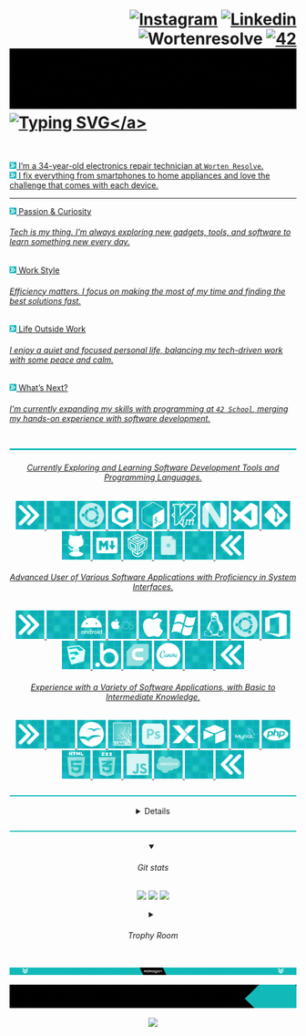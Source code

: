 <div align="left">
	
# <div align="right">[![Instagram](https://img.shields.io/badge/Instagram-E4405F?style=flat-square&logo=instagram&logoColor=white)](https://instagram.com/adao__goncalves) [![Linkedin](https://img.shields.io/badge/LinkedIn-0077B5?style=flat-square&logo=linkedin&logoColor=white)](https://www.linkedin.com/in/ad%C3%A3o-gon%C3%A7alves-639b05331?utm_source=share&utm_campaign=share_via&utm_content=profile&utm_medium=android_app&original_referer=) ![Wortenresolve](https://custom-icon-badges.demolab.com/badge/-wortenresolve-darkblue.svg?style=flat-square&logo=wor&logoColor=white) <a href='https://profile.intra.42.fr/users/adamarqu' target="_blank"><img alt='42' src='https://img.shields.io/badge/Porto-100000?style=flat-square&logo=42&logoColor=white&labelColor=000000&color=000000'/></a> </div> <a href="#" style="pointer-events: none;"> ![](https://github.com/AdaoG0n/AdaoG0n/blob/main/assests/build%20the%20future.gif)</a> <a href="#" style="pointer-events: none;"> ![Typing SVG](https://readme-typing-svg.demolab.com?font=Ubuntu+Mono&weight=100&size=30&letterSpacing=&duration=500&pause=5000&color=12BAB9&vCenter=true&width=435&lines=%24%3E+Hello%2C+World!)</a>

<br/>
<!--![b](https://custom-icon-badges.demolab.com/badge/--cyan.svg?style=for-the-badge&logoColor=white) -->

<img width="12" src="https://github.com/AdaoG0n/AdaoG0n/blob/main/assests/animated%20gifs/aright.gif"/> I’m a 34-year-old electronics repair technician at `Worten Resolve`. </br>
<img width="12" src="https://github.com/AdaoG0n/AdaoG0n/blob/main/assests/animated%20gifs/aright.gif"/> I fix everything from smartphones to home appliances and love the challenge that comes with each device.

---

<img width="12" src="https://github.com/AdaoG0n/AdaoG0n/blob/main/assests/animated%20gifs/aright.gif"/> Passion & Curiosity
###### Tech is my thing. I’m always exploring new gadgets, tools, and software to learn something new every day.

<img width="12" src="https://github.com/AdaoG0n/AdaoG0n/blob/main/assests/animated%20gifs/aright.gif"/> Work Style
###### Efficiency matters. I focus on making the most of my time and finding the best solutions fast.

<img width="12" src="https://github.com/AdaoG0n/AdaoG0n/blob/main/assests/animated%20gifs/aright.gif"/> Life Outside Work
###### I enjoy a quiet and focused personal life, balancing my tech-driven work with some peace and calm.

<img width="12" src="https://github.com/AdaoG0n/AdaoG0n/blob/main/assests/animated%20gifs/aright.gif"/> What’s Next?
###### I’m currently expanding my skills with programming at `42 School`, merging my hands-on experience with software development.
</div>



<div align="center">

![](https://github.com/AdaoG0n/AdaoG0n/blob/main/assests/bar.png)
###### Currently Exploring and Learning Software Development Tools and Programming Languages.
<!-- <p align="center">
  <a href="#" style="pointer-events: none;">
    <img src="https://skillicons.dev/icons?i=c,powershell,vim,neovim,ubuntu,git,github,markdown" />
  </a>
</p> -->
<div align="center">
<img width="50" src="https://github.com/AdaoG0n/AdaoG0n/blob/main/assests/animated%20gifs/aright.gif"/>
<img width="50" src="https://github.com/AdaoG0n/AdaoG0n/blob/main/assests/animated%20gifs/asquare.gif"/>
	<img width="50" src="https://github.com/AdaoG0n/AdaoG0n/blob/main/skillicons/ubuntu.png"/>
	<img width="50" src="https://github.com/AdaoG0n/AdaoG0n/blob/main/skillicons/c.png"/>
	<img width="50" src="https://github.com/AdaoG0n/AdaoG0n/blob/main/skillicons/unixshell.png"/>
	<img width="50" src="https://github.com/AdaoG0n/AdaoG0n/blob/main/skillicons/vim.png"/>
	<img width="50" src="https://github.com/AdaoG0n/AdaoG0n/blob/main/skillicons/neovim.png"/>
 	<img width="50" src="https://github.com/AdaoG0n/AdaoG0n/blob/main/skillicons/vscode.png"/>
  	<img width="50" src="https://github.com/AdaoG0n/AdaoG0n/blob/main/skillicons/git.png"/>
  	<img width="50" src="https://github.com/AdaoG0n/AdaoG0n/blob/main/skillicons/github.png"/>
	<img width="50" src="https://github.com/AdaoG0n/AdaoG0n/blob/main/skillicons/markdown.png"/>
	<img width="50" src="https://github.com/AdaoG0n/AdaoG0n/blob/main/skillicons/virtualbox.png"/>
	<img width="50" src="https://github.com/AdaoG0n/AdaoG0n/blob/main/skillicons/dotfiles.png"/>
<img width="50" src="https://github.com/AdaoG0n/AdaoG0n/blob/main/assests/animated%20gifs/asquare.gif"/>
<img width="50" src="https://github.com/AdaoG0n/AdaoG0n/blob/main/assests/animated%20gifs/aleft.gif"/>
</div>

###### Advanced User of Various Software Applications with Proficiency in System Interfaces.
<div align="center">
<img width="50" src="https://github.com/AdaoG0n/AdaoG0n/blob/main/assests/animated%20gifs/aright.gif"/>
<img width="50" src="https://github.com/AdaoG0n/AdaoG0n/blob/main/assests/animated%20gifs/asquare.gif"/>
<img width="50" src="https://github.com/AdaoG0n/AdaoG0n/blob/main/skillicons/android.png"/>
<img width="50" src="https://github.com/AdaoG0n/AdaoG0n/blob/main/skillicons/ios.png"/>
<img width="50" src="https://github.com/AdaoG0n/AdaoG0n/blob/main/skillicons/apple.png"/>
<img width="50" src="https://github.com/AdaoG0n/AdaoG0n/blob/main/skillicons/windows.png"/>
<img width="50" src="https://github.com/AdaoG0n/AdaoG0n/blob/main/skillicons/linux.png"/>
<img width="50" src="https://github.com/AdaoG0n/AdaoG0n/blob/main/skillicons/ubuntu.png"/>
<img width="50" src="https://github.com/AdaoG0n/AdaoG0n/blob/main/skillicons/office.png"/>
<img width="50" src="https://github.com/AdaoG0n/AdaoG0n/blob/main/skillicons/sketchup.png"/>
<img width="50" src="https://github.com/AdaoG0n/AdaoG0n/blob/main/skillicons/bubble.png"/>
<img width="50" src="https://github.com/AdaoG0n/AdaoG0n/blob/main/skillicons/cura.png"/>
<img width="50" src="https://github.com/AdaoG0n/AdaoG0n/blob/main/skillicons/canva.png"/>
<img width="50" src="https://github.com/AdaoG0n/AdaoG0n/blob/main/assests/animated%20gifs/asquare.gif"/>
<img width="50" src="https://github.com/AdaoG0n/AdaoG0n/blob/main/assests/animated%20gifs/aleft.gif"/>

</div>

###### Experience with a Variety of Software Applications, with Basic to Intermediate Knowledge.
<div align="center">
<img width="50" src="https://github.com/AdaoG0n/AdaoG0n/blob/main/assests/animated%20gifs/aright.gif"/>
<img width="50" src="https://github.com/AdaoG0n/AdaoG0n/blob/main/assests/animated%20gifs/asquare.gif"/>
<img width="50" src="https://github.com/AdaoG0n/AdaoG0n/blob/main/skillicons/openoffice.png"/>
<img width="50" src="https://github.com/AdaoG0n/AdaoG0n/blob/main/skillicons/lumion.png"/>
<img width="50" src="https://github.com/AdaoG0n/AdaoG0n/blob/main/skillicons/photoshop.png"/>
<img width="50" src="https://github.com/AdaoG0n/AdaoG0n/blob/main/skillicons/xano.png"/>
<img width="50" src="https://github.com/AdaoG0n/AdaoG0n/blob/main/skillicons/airtable.png"/>
<img width="50" src="https://github.com/AdaoG0n/AdaoG0n/blob/main/skillicons/mysql.png"/>
<img width="50" src="https://github.com/AdaoG0n/AdaoG0n/blob/main/skillicons/php.png"/>
<img width="50" src="https://github.com/AdaoG0n/AdaoG0n/blob/main/skillicons/html.png"/>
<img width="50" src="https://github.com/AdaoG0n/AdaoG0n/blob/main/skillicons/css.png"/>
<img width="50" src="https://github.com/AdaoG0n/AdaoG0n/blob/main/skillicons/javascript.png"/>
<img width="50" src="https://github.com/AdaoG0n/AdaoG0n/blob/main/skillicons/salesforce.png"/>
<img width="50" src="https://github.com/AdaoG0n/AdaoG0n/blob/main/assests/animated%20gifs/asquare.gif"/>
<img width="50" src="https://github.com/AdaoG0n/AdaoG0n/blob/main/assests/animated%20gifs/aleft.gif"/>
</div>

![](https://github.com/AdaoG0n/AdaoG0n/blob/main/assests/bar.png)

<details>
<summary>
	
###### Repositories</summary>

[![](https://github.com/AdaoG0n/AdaoG0n/blob/main/assests/42line.png)](https://github.com/AdaoG0n/42_School)

<p float="left" align="center">
  <a href="https://github.com/AdaoG0n/42_Piscine">
    <img src="https://github.com/AdaoG0n/AdaoG0n/blob/main/assests/imagens%20repositorios%20fixas/piscine1.png" width="265"/>
  </a>
  &nbsp;
  <a href="https://github.com/AdaoG0n/42_Piscine_Reload">
    <img src="https://github.com/AdaoG0n/AdaoG0n/blob/main/assests/imagens%20repositorios%20fixas/piscinereload1.png" width="265"/>
  </a>
  &nbsp;
  <a href="https://github.com/AdaoG0n/42_libft">
    <img src="https://github.com/AdaoG0n/AdaoG0n/blob/main/assests/imagens%20repositorios%20fixas/libft1.png" width="265"/>
  </a>
</p>
<p float="left" align="center">
  <a href="https://github.com/AdaoG0n/42_Born2beroot">
    <img src="https://github.com/AdaoG0n/AdaoG0n/blob/main/assests/imagens%20repositorios%20fixas/Born2beroot1.png" width="265"/>
  </a>
  &nbsp;
  <a href="https://github.com/AdaoG0n/42-FT_printf">
    <img src="https://github.com/AdaoG0n/AdaoG0n/blob/main/assests/imagens%20repositorios%20fixas/ft_printf1.png" width="265"/>
  </a>
  &nbsp;
  <a href="https://github.com/AdaoG0n/42-get_next_line">
    <img src="https://github.com/AdaoG0n/AdaoG0n/blob/main/assests/imagens%20repositorios%20fixas/getnext_line1.png" width="265"/>
  </a>
</p>

![Typing SVG](https://readme-typing-svg.demolab.com?font=Fira+Code&weight=100&size=40&letterSpacing=0px&duration=1000&pause=4000&center=true&vCenter=true&width=835&lines=___________________________________________________________________________________________________________________)

<p float="left" align="center">
  <a href="https://github.com/AdaoG0n/Training_programs_C/tree/main/Calculcadora_simples_C">
    <img src="https://github.com/AdaoG0n/AdaoG0n/blob/main/assests/imagens%20repositorios%20fixas/simplecalculator2.png" width="200"/>
  </a>
  &nbsp;
  <a href="https://github.com/AdaoG0n/Training_programs_C/tree/main/Projeto_intchar">
    <img src="https://github.com/AdaoG0n/AdaoG0n/blob/main/assests/imagens%20repositorios%20fixas/intchar2.png" width="200"/>
  </a>
  &nbsp;
  <a href="https://github.com/AdaoG0n/Training_programs_C/tree/main/libft_learn">
    <img src="https://github.com/AdaoG0n/AdaoG0n/blob/main/assests/imagens%20repositorios%20fixas/libftlearn2.png" width="200"/>
  </a>
&nbsp;  
  <a href="https://github.com/AdaoG0n/AdaoG0n/blob/main/.vimrc.md">
    <img src="https://github.com/AdaoG0n/AdaoG0n/blob/main/assests/imagens%20repositorios%20fixas/vimrc2.png" width="200"/>
  </a>
</p>

</details>

![](https://github.com/AdaoG0n/AdaoG0n/blob/main/assests/bar.png)
<details open>
<summary>

###### Git stats </summary>
![](http://github-profile-summary-cards.vercel.app/api/cards/profile-details?username=AdaoG0n&theme=transparent) 
![](http://github-profile-summary-cards.vercel.app/api/cards/productive-time?username=AdaoG0n&theme=transparent&utcOffset=8) 
![](http://github-profile-summary-cards.vercel.app/api/cards/stats?username=AdaoG0n&theme=transparent) 

</details>
<details>
<summary>

###### Trophy Room</summary>

[![trophy](https://github-profile-trophy.vercel.app/?username=AdaoG0n&theme=oldie&frame=false)](https://github.com/AdaoG0n/github-profile-trophy)

</details>

![](https://github.com/AdaoG0n/AdaoG0n/blob/main/assests/animated%20gifs/AdaoG0nbar.gif)

![](https://github.com/AdaoG0n/AdaoG0n/blob/main/assests/fundopagina.gif)

<div align="center">

 ![](https://visitcount.itsvg.in/api?id=AdaoG0n&label=Profile%20Views&color=1&icon=3&pretty=true)
</div>
</div>
